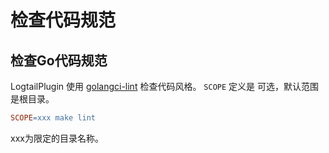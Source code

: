 # 检查代码规范

## 检查Go代码规范
LogtailPlugin 使用 [golangci-lint](https://golangci-lint.run/) 检查代码风格。 `SCOPE` 定义是
可选，默认范围是根目录。

```makefile
SCOPE=xxx make lint
```
xxx为限定的目录名称。